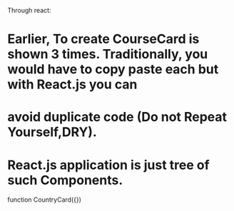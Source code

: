 Through react:
# Earlier, To create CourseCard is shown 3 times. Traditionally, you would have to copy paste each but with React.js you can 

# avoid duplicate code (Do not Repeat Yourself,DRY).

 # React.js application is just tree of such Components.

function CountryCard({})